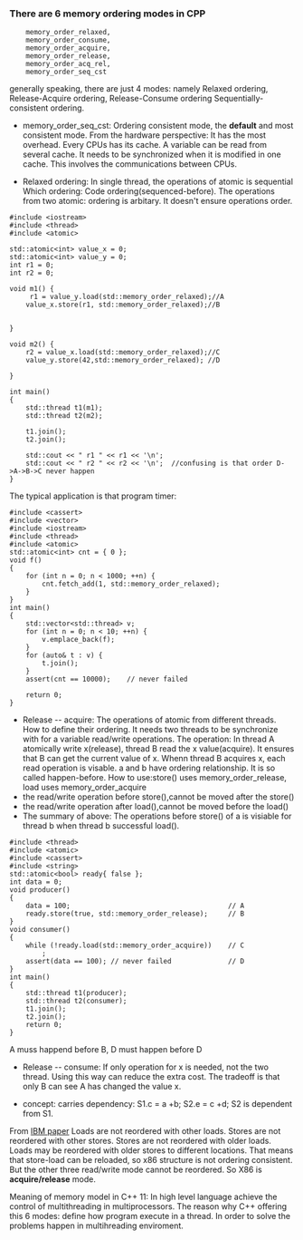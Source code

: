 ### There are 6 memory ordering modes in CPP
```
    memory_order_relaxed,
    memory_order_consume,
    memory_order_acquire,
    memory_order_release,
    memory_order_acq_rel,
    memory_order_seq_cst
```	
generally speaking, there are just 4 modes:
namely Relaxed ordering, Release-Acquire ordering, Release-Consume ordering
Sequentially-consistent ordering.

- memory_order_seq_cst: Ordering consistent mode, the **default** and most consistent mode.
From the hardware perspective: It has the most overhead. Every CPUs has its cache. A variable
can be read from several cache. It needs to be synchronized when it is modified in one cache.
This involves the communications between CPUs.

- Relaxed ordering: In single thread, the operations of atomic is sequential
Which ordering: Code ordering(sequenced-before). The operations from two atomic:
ordering is arbitary. It doesn't ensure operations order.
```
#include <iostream>
#include <thread>
#include <atomic>

std::atomic<int> value_x = 0;
std::atomic<int> value_y = 0;
int r1 = 0;
int r2 = 0;

void m1() {
     r1 = value_y.load(std::memory_order_relaxed);//A
    value_x.store(r1, std::memory_order_relaxed);//B
    
   
}

void m2() {
    r2 = value_x.load(std::memory_order_relaxed);//C
    value_y.store(42,std::memory_order_relaxed); //D
   
}

int main()
{
    std::thread t1(m1);
    std::thread t2(m2);

    t1.join();
    t2.join();

    std::cout << " r1 " << r1 << '\n';
    std::cout << " r2 " << r2 << '\n';  //confusing is that order D->A->B->C never happen
}
```
The typical application is that program timer:	
```
#include <cassert>
#include <vector>
#include <iostream>
#include <thread>
#include <atomic>
std::atomic<int> cnt = { 0 };
void f()
{
    for (int n = 0; n < 1000; ++n) {
        cnt.fetch_add(1, std::memory_order_relaxed);
    }
}
int main()
{
    std::vector<std::thread> v;
    for (int n = 0; n < 10; ++n) {
        v.emplace_back(f);
    }
    for (auto& t : v) {
        t.join();
    }
    assert(cnt == 10000);    // never failed
    
    return 0;
}
```

- Release -- acquire: The operations of atomic from different threads. How to define
their ordering. It needs two threads to be synchronize with for a variable read/write
operations. 
The operation: In thread A atomically write x(release), thread B read the x value(acquire).
It ensures that B can get the current value of x. Whenn thread B acquires x, each read operation
is visable. a and b have ordering relationship. It is so called happen-before.
How to use:store() uses memory_order_release, load uses memory_order_acquire
- the read/write operation before store(),cannot be moved after the store()
- the read/write operation after load(),cannot be moved before the load()
- The summary of above: The operations before store() of a is visiable for thread b
when thread b successful load().
```
#include <thread>
#include <atomic>
#include <cassert>
#include <string>
std::atomic<bool> ready{ false };
int data = 0;
void producer()
{
    data = 100;                                       // A
    ready.store(true, std::memory_order_release);     // B
}
void consumer()
{
    while (!ready.load(std::memory_order_acquire))    // C
        ;
    assert(data == 100); // never failed              // D
}
int main()
{
    std::thread t1(producer);
    std::thread t2(consumer);
    t1.join();
    t2.join();
    return 0;
}
```
A muss happend before B, D must happen before D
- Release -- consume: If only operation for x is needed, not the two thread. Using this way 
can reduce the extra cost. The tradeoff is that only B can see A has changed the value x.

- concept: carries dependency:
	S1.c = a +b;
	S2.e = c +d;
S2 is dependent from S1.

From [IBM paper](https://www.researchgate.net/profile/Paul_Mckenney/publication/228824849_Memory_Barriers_a_Hardware_View_for_Software_Hackers/links/0deec51aad19050a3f000000/Memory-Barriers-a-Hardware-View-for-Software-Hackers.pdf?origin=publication_detail)
Loads are not reordered with other loads.
Stores are not reordered with other stores.
Stores are not reordered with older loads.
Loads may be reordered with older stores to different locations.
That means that store-load can be reloaded, so x86 structure is not ordering consistent.
But the other three read/write mode cannot be reordered. So X86 is **acquire/release** mode.

Meaning of memory model in C++ 11:
In high level language achieve the control of multithreading in multiprocessors.
The reason why C++ offering this 6 modes: define how program execute in a thread.
In order to solve the problems happen in multihreading enviroment.

